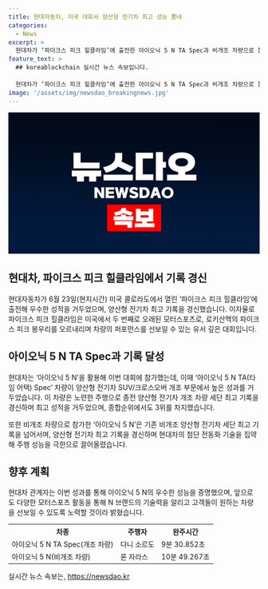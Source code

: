 ```yaml
---
title: 현대자동차, 미국 대회서 양산형 전기차 최고 성능 뽐내
categories:
  - News
excerpt: >
  현대차가 ‘파이크스 피크 힐클라임’에 출전한 아이오닉 5 N TA Spec과 비개조 차량으로 참가한 아이오닉 5 N이 우수한 성적을 거뒀다. 이 대회는 미국의 로키산맥 파이크스 피크를 오르내리는 높은 난이도의 모터스포츠 대회로, 아이오닉 5 N은 뛰어난 주행 성능을 발휘했다. 특히, 아이오닉 5 N TA Spec은 양산차량을 베이스로 하되 고용량 배터리와 고출력 모터 시스템을 갖추고 있으며, 종전 양산형 전기차 세단 최고 기록을 경신했다. 또한, 현대차는 N 브랜드의 기술력을 알리고 기술 개발을 통해 고객들에게 원하는 차량을 제공하겠다는 의지를 밝혔다.
feature_text: >
  ## koreablockchain 실시간 뉴스 속보입니다.

  현대차가 ‘파이크스 피크 힐클라임’에 출전한 아이오닉 5 N TA Spec과 비개조 차량으로 참가한 아이오닉 5 N이 우수한 성적을 거뒀다. 이 대회는 미국의 로키산맥 파이크스 피크를 오르내리는 높은 난이도의 모터스포츠 대회로, 아이오닉 5 N은 뛰어난 주행 성능을 발휘했다. 특히, 아이오닉 5 N TA Spec은 양산차량을 베이스로 하되 고용량 배터리와 고출력 모터 시스템을 갖추고 있으며, 종전 양산형 전기차 세단 최고 기록을 경신했다. 또한, 현대차는 N 브랜드의 기술력을 알리고 기술 개발을 통해 고객들에게 원하는 차량을 제공하겠다는 의지를 밝혔다.
image: '/assets/img/newsdao_breakingnews.jpg'
---
```


<p><img src="/assets/img/newsdao_breakingnews.jpg" alt="koreablockchain 속보" /></p>

<h2 data-ke-size="size26">현대차, 파이크스 피크 힐클라임에서 기록 경신</h2>

<p data-ke-size="size16">현대자동차가 6월 23일(현지시간) 미국 콜로라도에서 열린 ‘파이크스 피크 힐클라임’에 출전해 우수한 성적을 거두었으며, 양산형 전기차 최고 기록을 경신했습니다. 이자율로 파이크스 피크 힐클라임은 미국에서 두 번째로 오래된 모터스포츠로, 로키산맥의 파이크스 피크 봉우리를 오르내리며 차량의 퍼포먼스를 선보일 수 있는 유서 깊은 대회입니다.</p>

<h2 data-ke-size="size26">아이오닉 5 N TA Spec과 기록 달성</h2>

<p data-ke-size="size16">현대차는 ‘아이오닉 5 N’을 활용해 이번 대회에 참가했는데, 이때 ‘아이오닉 5 N TA(타임 어택) Spec’ 차량이 양산형 전기차 SUV/크로스오버 개조 부문에서 높은 성과를 거두었습니다. 이 차량은 노련한 주행으로 종전 양산형 전기차 개조 차량 세단 최고 기록을 경신하며 최고 성적을 거두었으며, 종합순위에서도 3위를 차지했습니다.</p>

<p data-ke-size="size16">또한 비개조 차량으로 참가한 ‘아이오닉 5 N’은 기존 비개조 양산형 전기차 세단 최고 기록을 넘어서며, 양산형 전기차 최고 기록을 경신하며 현대차의 첨단 전동화 기술을 집약해 주행 성능을 극한으로 끌어올렸습니다.</p>

<h2 data-ke-size="size26">향후 계획</h2>

<p data-ke-size="size16">현대차 관계자는 이번 성과를 통해 아이오닉 5 N의 우수한 성능을 증명했으며, 앞으로도 다양한 모터스포츠 활동을 통해 N 브랜드의 기술력을 알리고 고객들이 원하는 차량을 선보일 수 있도록 노력할 것이라 밝혔습니다.</p>

<table>
  <tr>
    <th>차종</th>
    <th>주행자</th>
    <th>완주시간</th>
  </tr>
  <tr>
    <td>아이오닉 5 N TA Spec(개조 차량)</td>
    <td>다니 소르도</td>
    <td>9분 30.852초</td>
  </tr>
  <tr>
    <td>아이오닉 5 N(비개조 차량)</td>
    <td>론 자라스</td>
    <td>10분 49.267초</td>
  </tr>
</table>
실시간 뉴스 속보는, <a href="https://newsdao.kr" rel="dofollow">https://newsdao.kr</a>


